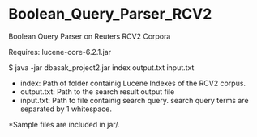 # Boolean_Query_Parser_RCV2
Boolean Query Parser on Reuters RCV2 Corpora

Requires: lucene-core-6.2.1.jar

$ java -jar dbasak_project2.jar index output.txt input.txt

- index:      Path of folder containig Lucene Indexes of the RCV2 corpus.
- output.txt: Path to the search result output file 
- input.txt:  Path to file containig search query. search query terms are separated by 1 whitespace.

*Sample files are included in jar/.
